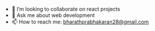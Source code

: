 - 👯 I’m looking to collaborate on react projects
- 💬 Ask me about web development
- 📫 How to reach me: bharathprabhakaran28@gmail.com
